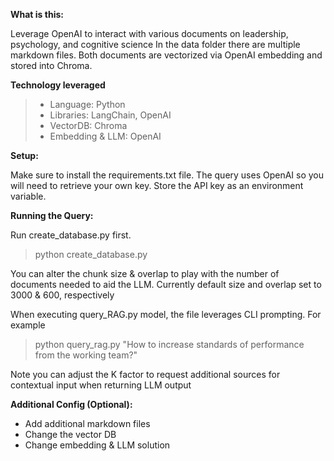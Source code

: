 **What is this:**

Leverage OpenAI to interact with various documents on leadership, psychology, and cognitive science
In the data folder there are multiple markdown files.
Both documents are vectorized via OpenAI embedding and stored into Chroma.

**Technology leveraged**

> - Language: Python
> - Libraries: LangChain, OpenAI
> - VectorDB: Chroma
> - Embedding & LLM: OpenAI

**Setup:**

Make sure to install the requirements.txt file. The query uses OpenAI so you will need to retrieve your own key.
Store the API key as an environment variable.

**Running the Query:**

Run create_database.py first.

> python create_database.py

You can alter the chunk size & overlap to play with the number of documents needed
to aid the LLM. Currently default size and overlap set to 3000 & 600, respectively

When executing query_RAG.py model, the file leverages CLI prompting. For example

> python query_rag.py "How to increase standards of performance from the working team?"

Note you can adjust the K factor to request additional sources for contextual input when returning LLM output

**Additional Config (Optional):**

- Add additional markdown files
- Change the vector DB
- Change embedding & LLM solution
